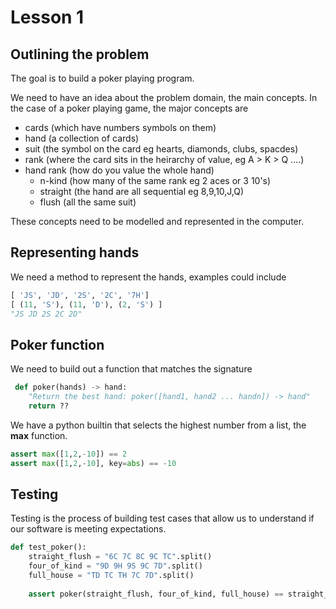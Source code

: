 # Lesson 1

## Outlining the problem 

The goal is to build a poker playing program.

We need to have an idea about the problem domain, the main concepts. In the case
of a poker playing game, the major concepts are 

- cards (which have numbers symbols on them)
- hand (a collection of cards)
- suit (the symbol on the card eg hearts, diamonds, clubs, spacdes)
- rank (where the card sits in the heirarchy of value, eg A > K > Q ....)
- hand rank (how do you value the whole hand)	
	- n-kind (how many of the same rank eg 2 aces or 3 10's)
	- straight (the hand are all sequential eg 8,9,10,J,Q) 
	- flush (all the same suit)

These concepts need to be modelled and represented in the computer.

## Representing hands 

We need a method to represent the hands, examples could include 

```python
[ 'JS', 'JD', '2S', '2C', '7H']
[ (11, 'S'), (11, 'D'), (2, 'S') ]
"JS JD 2S 2C 2D"
```

## Poker function

We need to build out a function that matches the signature 

```python
 def poker(hands) -> hand:
	"Return the best hand: poker([hand1, hand2 ... handn]) -> hand"
	return ??
```

We have a python builtin that selects the highest number from a list, the **max**
function.

```python 
assert max([1,2,-10]) == 2
assert max([1,2,-10], key=abs) == -10
```

## Testing 

Testing is the process of building test cases that allow us to understand if our
software is meeting expectations.

```python
def test_poker():
    straight_flush = "6C 7C 8C 9C TC".split()
    four_of_kind = "9D 9H 9S 9C 7D".split()
    full_house = "TD TC TH 7C 7D".split()
    
    assert poker(straight_flush, four_of_kind, full_house) == straight_flush
```



